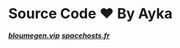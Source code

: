 # Source Code ♥️ By Ayka

***[bloumegen.vip](https://bloumegen.vip/)***
***[spacehosts.fr](https://spacehosts.fr/)***
